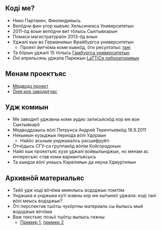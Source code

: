 ## Коді ме?

- Нико Партанен, Финляндияысь
- Велӧдчи фин-угор кывъяс Хельсинкиса Университетын
- 2011-ӧд воын велӧдчи вит тӧлысь Сыктывкарын
- Помаси магистратураӧн 2013-ӧд воын
- Уджалі кык во Германияын Фрайбургса университетын
    - Проект йитчӧма коми кывкӧд, ӧти ресултатыс [тані](http://videocorpora.ru/)
- Та бӧрын уджалі 15 тӧлысь [Гамбургса университетын](https://inel.corpora.uni-hamburg.de)
- Ӧні априльсянь уджала Парижын [LaTTiCe лабораторияын](http://www.lattice.cnrs.fr/)

## Менам проектъяс

- [Медводз проект](https://langdoc.github.io/IKDP/)
- [Ӧнія кор заводитчас](https://langdoc.github.io/IKDP-2/)

## Удж комиын

- Ме заводиті уджавны коми аудио записьяскӧд кор ме вои Сыктывкарӧ
- Медводдзаысь вӧлі Петрунса Андрей Терентьевкӧд 18.9.2011
- Некымын кузьджык периода вӧлі Удораын
    - Найӧс асьным унджыкаӧсь расшифруйті
- Ӧтчӧдысь СГУ-са группакӧд вӧлім Койгородокын
- Найӧ кык проектъяс кузя уджалі войвылынджык, но менам ас интересъяс став коми вариантъясысь
- Та кындзи вӧлі унаысь Карелияын да неуна Удмуртияын

## Архивнӧй материальяс

- Тайӧ удж коді вӧчӧма миянлысь водзджык помтӧм
- Унджыка и унджыка куті юавны кор ме кытынкӧ уджала: коді тані вӧлі меысь водзджык?
- Ӧті перспектив тшӧтш чукӧртны материаль сы йылысь мый водзджык вӧчӧма
- Важ текстъяс позьӧ тшӧтш вылысь гижны
    - [Пример 1](http://videocorpora.ru/kv/node/137), [пример 2](http://videocorpora.ru/kv/node/89)
